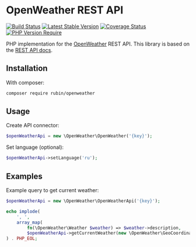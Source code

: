 # OpenWeather REST API

[![Build Status](https://github.com/xRubin/OpenWeather/workflows/CI/badge.svg)](https://github.com/xRubin/OpenWeather/actions)
[![Latest Stable Version](http://poser.pugx.org/rubin/openweather/v)](https://packagist.org/packages/rubin/openweather)
[![Coverage Status](https://coveralls.io/repos/github/xRubin/OpenWeather/badge.svg?branch=master)](https://coveralls.io/github/xRubin/OpenWeather?branch=master)
[![PHP Version Require](http://poser.pugx.org/rubin/openweather/require/php)](https://packagist.org/packages/rubin/openweather)

PHP implementation for the [OpenWeather](https://openweathermap.org/) REST API.
This library is based on the [REST API docs](https://openweathermap.org/current).

## Installation

With composer:
```bash
composer require rubin/openweather
```

## Usage

Create API connector:
```php
$openWeatherApi = new \OpenWeather\OpenWeather('{key}');
```

Set language (optional):
```php
$openWeatherApi->setLanguage('ru');
```

## Examples

Example query to get current weather:

```php
$openWeatherApi = new \OpenWeather\OpenWeatherApi('{key}');

echo implode(
    ', ',
    array_map(
        fn(\OpenWeather\Weather $weather) => $weather->description,
        $openWeatherApi->getCurrentWeather(new \OpenWeather\GeoCoordinates(lon: 37.36, lat: 55.45))->weather)
) . PHP_EOL;
```